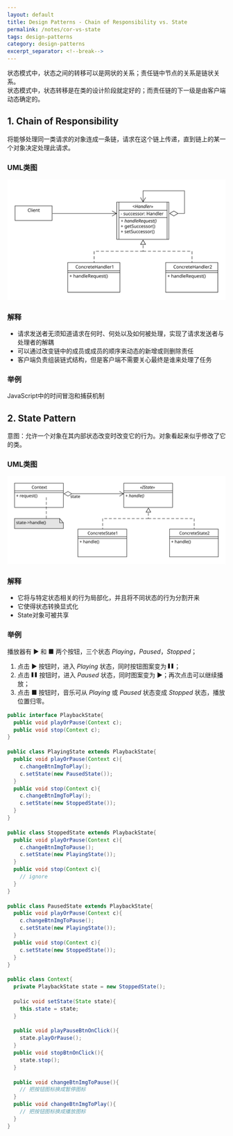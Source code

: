 ```yaml
---
layout: default
title: Design Patterns - Chain of Responsibility vs. State
permalink: /notes/cor-vs-state
tags: design-patterns
category: design-patterns
excerpt_separator: <!--break-->
---
```

状态模式中，状态之间的转移可以是网状的关系；责任链中节点的关系是链状关系。   
状态模式中，状态转移是在类的设计阶段就定好的；而责任链的下一级是由客户端动态确定的。   
<!--break-->

## 1. Chain of Responsibility

将能够处理同一类请求的对象连成一条链，请求在这个链上传递，直到链上的某一个对象决定处理此请求。   

### UML类图   
![Chain of Responsibility Pattern UML](/assets/images/designpattern/cor%20pattern.svg "Chain of Responsibility Pattern UML")   

### 解释   
* 请求发送者无须知道请求在何时、何处以及如何被处理，实现了请求发送者与处理者的解耦  
* 可以通过改变链中的成员或成员的顺序来动态的新增或则删除责任
* 客户端负责组装链式结构，但是客户端不需要关心最终是谁来处理了任务

### 举例
JavaScript中的时间冒泡和捕获机制

## 2. State Pattern

意图：允许一个对象在其内部状态改变时改变它的行为。对象看起来似乎修改了它的类。   

### UML类图   
![State Pattern UML](/assets/images/designpattern/state%20pattern.svg "State Pattern UML")  

### 解释   
* 它将与特定状态相关的行为局部化，并且将不同状态的行为分割开来
* 它使得状态转换显式化
* State对象可被共享

### 举例
播放器有 ▶ 和 ■ 两个按钮，三个状态 *Playing*，*Paused*，*Stopped*；   
1. 点击 ▶ 按钮时，进入 *Playing* 状态，同时按钮图案变为 <span class="pauseBtn">〓</span>；   
2. 点击 <span class="pauseBtn">〓</span> 按钮时，进入 *Paused* 状态，同时图案变为 ▶；再次点击可以继续播放；  
3. 点击 ■ 按钮时，音乐可从 *Playing* 或 *Paused* 状态变成 *Stopped* 状态，播放位置归零。

```java
public interface PlaybackState{
  public void playOrPause(Context c);
  public void stop(Context c);
}

public class PlayingState extends PlaybackState{
  public void playOrPause(Context c){
    c.changeBtnImgToPlay();
    c.setState(new PausedState());
  }
  public void stop(Context c){
    c.changeBtnImgToPlay();
    c.setState(new StoppedState());
  }
}

public class StoppedState extends PlaybackState{
  public void playOrPause(Context c){
    c.changeBtnImgToPause();
    c.setState(new PlayingState());
  }
  public void stop(Context c){
    // ignore
  }
}

public class PausedState extends PlaybackState{
  public void playOrPause(Context c){
    c.changeBtnImgToPause();
    c.setState(new PlayingState());
  }
  public void stop(Context c){
    c.setState(new StoppedState());
  }
}

public class Context{
  private PlaybackState state = new StoppedState();

  pulic void setState(State state){
    this.state = state;
  }

  public void playPauseBtnOnClick(){
    state.playOrPause();
  }
  public void stopBtnOnClick(){
    state.stop();
  }

  public void changeBtnImgToPause(){
    // 把按钮图标换成暂停图标
  }
  public void changeBtnImgToPlay(){
    // 把按钮图标换成播放图标
  }
}
```

<style type="text/css">
.pauseBtn{
  transform: rotate(90deg);
  display: inline-block;
}
</style>
